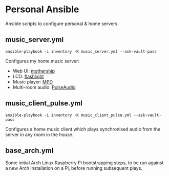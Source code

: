 # Personal Ansible

Ansible scripts to configure personal & home servers.

## music_server.yml

    ansible-playbook -i inventory -K music_server.yml --ask-vault-pass

Configures my home music server:

* Web UI: [mothership](https://github.com/zefer/mothership)
* LCD: [flashlight](https://github.com/zefer/flashlight)
* Music player: [MPD](http://www.musicpd.org/)
* Multi-room audio: [PulseAudio](http://www.freedesktop.org/wiki/Software/PulseAudio/)

## music_client_pulse.yml

    ansible-playbook -i inventory -K music_client_pulse.yml --ask-vault-pass

Configures a home music client which plays synchronised audio from the server in
any room in the house.

## base_arch.yml

Some initial Arch Linux Raspberry Pi bootstrapping steps, to be run against a
new Arch installation on a Pi, before running subsequent plays.
